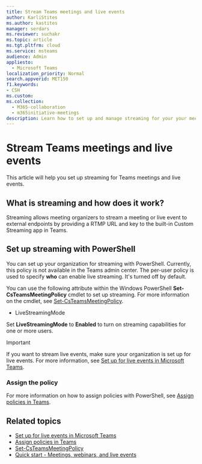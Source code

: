```yaml
---
title: Stream Teams meetings and live events
author: KarliStites
ms.author: kastites
manager: serdars
ms.reviewer: suchakr
ms.topic: article
ms.tgt.pltfrm: cloud
ms.service: msteams
audience: Admin
appliesto: 
  - Microsoft Teams
localization_priority: Normal
search.appverid: MET150
f1.keywords:
- CSH
ms.custom: 
ms.collection: 
  - M365-collaboration
  - m365initiative-meetings
description: Learn how to set up and manage streaming for your your meetings and live events in Teams.
---
```


# Stream Teams meetings and live events

This article will help you set up streaming for Teams meetings and live events.

## What is streaming and how does it work?

Streaming allows meeting organizers to stream a meeting or live event to external endpoints by providing a RTMP URL and key to the built-in Custom Streaming app in Teams.

## Set up streaming with PowerShell

You can set up your organization for streaming with PowerShell. Currently, this policy is not available in the Teams admin center. The per-user policy is used to specify **who** can enable live streaming. It's turned off by default.

You can use the following attribute within the Windows PowerShell **Set-CsTeamsMeetingPolicy** cmdlet to set up streaming. For more information on the cmdlet, see [Set-CsTeamsMeetingPolicy](/powershell/module/skype/set-csteamsmeetingpolicy).

- LiveStreamingMode

Set **LiveStreamingMode** to **Enabled** to turn on streaming capabilities for one or more users.

> [!IMPORTANT]
> If you want to stream live events, make sure your organization is set up for live events. For more information, see [Set up for live events in Microsoft Teams](/teams-live-events/set-up-for-teams-live-events.md).

### Assign the policy

For more information on how to assign policies with PowerShell, see [Assign policies in Teams](policy-assignment-overview.md).

## Related topics

- [Set up for live events in Microsoft Teams](/teams-live-events/set-up-for-teams-live-events.md)
- [Assign policies in Teams](policy-assignment-overview.md)
- [Set-CsTeamsMeetingPolicy](/powershell/module/skype/set-csteamsmeetingpolicy)
- [Quick start - Meetings, webinars, and live events](quick-start-meetings-live-events.md)